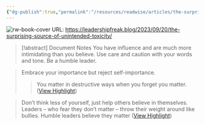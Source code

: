 ```yaml
---
{"dg-publish":true,"permalink":"/resources/readwise/articles/the-surprising-source-of-unintended-toxicity/","tags":["articles","til","humility","influence","intimidation","leadership"],"created":"","updated":""}
---
```


![rw-book-cover](https://secure.gravatar.com/blavatar/1009c32133bff95bb215abe01dca20f6?s=96&d=https%3A%2F%2Fs0.wp.com%2Fi%2Fbuttonw-com.png)
URL: https://leadershipfreak.blog/2023/09/20/the-surprising-source-of-unintended-toxicity/
> [!abstract] Document Notes
> You have influence and are much more intimidating than you believe. Use care and caution with your words and tone. Be a humble leader.

> Embrace your importance but reject self-importance.
> > You matter in destructive ways when you forget you matter. ([View Highlight](https://read.readwise.io/read/01hasntce6m9e5jbz8fp6w9pds))

> Don’t think less of yourself, just help others believe in themselves.
> Leaders – who fear they don’t matter – throw their weight around like bullies. Humble leaders believe they matter ([View Highlight](https://read.readwise.io/read/01hasnsxrvqvxynr3qt4p7476t))


